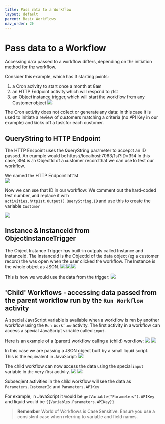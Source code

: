 ```yaml
---
title: Pass data to a Workflow
layout: default
parent: Basic Workflows
nav_order: 20
---
```

# Pass data to a Workflow

Accessing data passed to a workflow differs, depending on the initiation method for the workflow.

Consider this example, which has 3 starting points:
1. a Cron activity to start once a month at 8am
2. an HTTP Endpoint activity which will respond to /1st
3. an Object instance trigger, which will start the workflow from any Customer object
![](2024-07-09-15-21-38.png)

The Cron activity does not collect or generate any data: in this case it is used to initiate a review of customers matching a criteria (no API Key in our example) and kicks off a task for each customer.

## QueryString to HTTP Endpoint
The HTTP Endpoint uses the QueryString parameter to accepot an ID passed.  An example would be https://localhost:7063/1st?ID=394
In this case, 394 is an ObjectId of a customer record that we can use to test our workflow.

We named the HTTP Endpoint htt1st  
![](2024-07-09-15-34-03.png)

Now we can use that ID in our workflow:  We comment out the hard-coded test number, and replace it with   
`activities.http1st.Output().QueryString.ID` and use this to create the variable `Customer`  

![](2024-07-09-15-32-10.png)

## Instance & InstanceId from ObjectInstanceTrigger
The Object Instance Trigger has built-in outputs called Instance and InstanceId.  The InstanceId is the ObjectId of the data object (eg a customer record) the was open when the user clicked the workflow.  The Instance is the whole object as JSON.
![](2024-07-09-15-58-57.png)
![](2024-07-09-15-36-51.png)![](2024-07-09-15-37-18.png)

This is how we would use the data from the trigger:
![](2024-07-09-15-38-05.png)

## 'Child' Workflows - accessing data passed from the parent workflow run by the `Run Workflow` activity

A special JavaScript variable is available when a workflow is run by another workflow using the `Run Workflow` activity.
The first activity in a workflow can access a special JavaScript variable called `input`. 

Here is an example of a (parent) workflow calling a (child) workflow:
![](2024-07-09-15-43-11.png)
![](2024-07-09-15-44-01.png)

In this case we are passing a JSON object built by a small liquid script.  
This is the equivalent in JavaScript:
 ![](2024-07-09-15-46-47.png)
 
 The child workflow can now access the data using the special `input` variable in the very first activity.
 ![](2024-07-09-15-50-09.png)
 ![](2024-07-09-15-50-28.png)  

 Subseqient activities in the child workflow will see the data as
 `Parameters.CustomerId` and `Parameters.APIKey` 
 
  For example, in JavaScript it would be
 `getVariable("Parameters").APIKey`
and liquid would be `{{Variables.Parameters.APIKey}}`

> **Remember** World of Workflows is Case Sensitive.  Ensure you use a consistent case when referring to variable and field names.